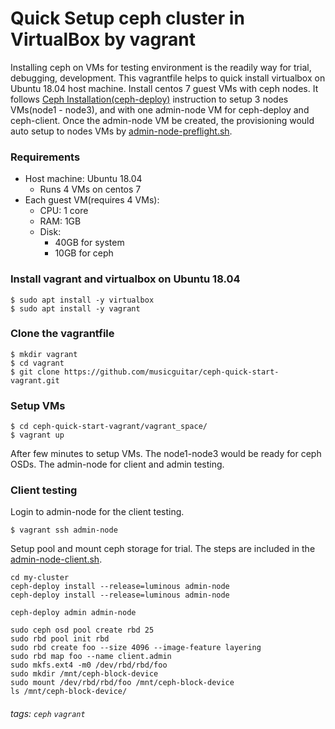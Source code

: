 # Quick Setup ceph cluster in VirtualBox by vagrant
Installing ceph on VMs for testing environment is the readily way for trial, debugging, development.
This vagrantfile helps to quick install virtualbox on Ubuntu 18.04 host machine. Install centos 7 guest VMs with ceph nodes.
It follows [Ceph Installation(ceph-deploy)][ceph-deploy-install] instruction to setup 3 nodes VMs(node1 - node3), and with one admin-node VM for ceph-deploy and ceph-client. Once the admin-node VM be created, the provisioning would auto setup to nodes VMs by [admin-node-preflight.sh][preflight script].

### Requirements
- Host machine: Ubuntu 18.04
    - Runs 4 VMs on centos 7
- Each guest VM(requires 4 VMs):
    - CPU: 1 core
    - RAM: 1GB
    - Disk:
        - 40GB for system
        - 10GB for ceph

### Install vagrant and virtualbox on Ubuntu 18.04
```
$ sudo apt install -y virtualbox
$ sudo apt install -y vagrant
```

### Clone the vagrantfile
```
$ mkdir vagrant
$ cd vagrant
$ git clone https://github.com/musicguitar/ceph-quick-start-vagrant.git
```

### Setup VMs
```
$ cd ceph-quick-start-vagrant/vagrant_space/
$ vagrant up
```
After few minutes to setup VMs. The node1-node3 would be ready for ceph OSDs. The admin-node for client and admin testing.

### Client testing
Login to admin-node for the client testing.
```
$ vagrant ssh admin-node
```
Setup pool and mount ceph storage for trial. The steps are included in the [admin-node-client.sh][client script].

```
cd my-cluster
ceph-deploy install --release=luminous admin-node
ceph-deploy install --release=luminous admin-node

ceph-deploy admin admin-node

sudo ceph osd pool create rbd 25
sudo rbd pool init rbd
sudo rbd create foo --size 4096 --image-feature layering
sudo rbd map foo --name client.admin
sudo mkfs.ext4 -m0 /dev/rbd/rbd/foo
sudo mkdir /mnt/ceph-block-device
sudo mount /dev/rbd/rbd/foo /mnt/ceph-block-device
ls /mnt/ceph-block-device/
```


###### tags: `ceph` `vagrant`
[ceph-deploy-install]:http://docs.ceph.com/docs/mimic/start/
[preflight script]:https://github.com/musicguitar/ceph-quick-start-vagrant/blob/master/vagrant_space/admin-node-preflight.sh
[client script]:https://github.com/musicguitar/ceph-quick-start-vagrant/blob/master/vagrant_space/admin-node-client.sh
